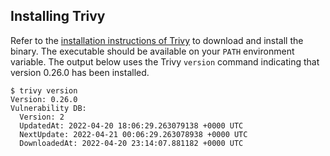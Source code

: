 ## Installing Trivy

Refer to the [installation instructions of Trivy](https://aquasecurity.github.io/trivy/latest/getting-started/installation/) to download and install the binary. The executable should be available on your `PATH` environment variable. The output below uses the Trivy `version` command indicating that version 0.26.0 has been installed.

```
$ trivy version
Version: 0.26.0
Vulnerability DB:
  Version: 2
  UpdatedAt: 2022-04-20 18:06:29.263079138 +0000 UTC
  NextUpdate: 2022-04-21 00:06:29.263078938 +0000 UTC
  DownloadedAt: 2022-04-20 23:14:07.881182 +0000 UTC
```